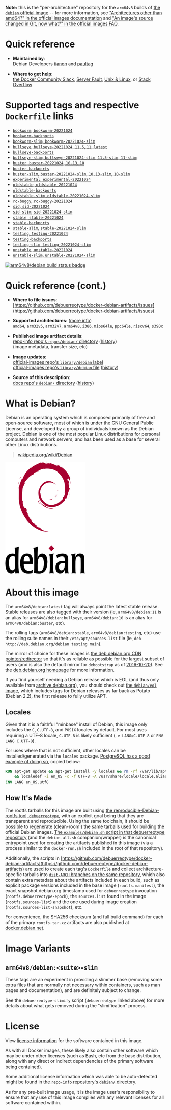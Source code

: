 <!--

********************************************************************************

WARNING:

    DO NOT EDIT "debian/README.md"

    IT IS AUTO-GENERATED

    (from the other files in "debian/" combined with a set of templates)

********************************************************************************

-->

**Note:** this is the "per-architecture" repository for the `arm64v8` builds of [the `debian` official image](https://hub.docker.com/_/debian) -- for more information, see ["Architectures other than amd64?" in the official images documentation](https://github.com/docker-library/official-images#architectures-other-than-amd64) and ["An image's source changed in Git, now what?" in the official images FAQ](https://github.com/docker-library/faq#an-images-source-changed-in-git-now-what).

# Quick reference

-	**Maintained by**:  
	Debian Developers [tianon](https://qa.debian.org/developer.php?login=tianon) and [paultag](https://qa.debian.org/developer.php?login=paultag)

-	**Where to get help**:  
	[the Docker Community Slack](https://dockr.ly/comm-slack), [Server Fault](https://serverfault.com/help/on-topic), [Unix & Linux](https://unix.stackexchange.com/help/on-topic), or [Stack Overflow](https://stackoverflow.com/help/on-topic)

# Supported tags and respective `Dockerfile` links

-	[`bookworm`, `bookworm-20221024`](https://github.com/debuerreotype/docker-debian-artifacts/blob/a05b057211c8c24d36d9ee9b2b9cad77ab1cbf9e/bookworm/Dockerfile)
-	[`bookworm-backports`](https://github.com/debuerreotype/docker-debian-artifacts/blob/a05b057211c8c24d36d9ee9b2b9cad77ab1cbf9e/bookworm/backports/Dockerfile)
-	[`bookworm-slim`, `bookworm-20221024-slim`](https://github.com/debuerreotype/docker-debian-artifacts/blob/a05b057211c8c24d36d9ee9b2b9cad77ab1cbf9e/bookworm/slim/Dockerfile)
-	[`bullseye`, `bullseye-20221024`, `11.5`, `11`, `latest`](https://github.com/debuerreotype/docker-debian-artifacts/blob/a05b057211c8c24d36d9ee9b2b9cad77ab1cbf9e/bullseye/Dockerfile)
-	[`bullseye-backports`](https://github.com/debuerreotype/docker-debian-artifacts/blob/a05b057211c8c24d36d9ee9b2b9cad77ab1cbf9e/bullseye/backports/Dockerfile)
-	[`bullseye-slim`, `bullseye-20221024-slim`, `11.5-slim`, `11-slim`](https://github.com/debuerreotype/docker-debian-artifacts/blob/a05b057211c8c24d36d9ee9b2b9cad77ab1cbf9e/bullseye/slim/Dockerfile)
-	[`buster`, `buster-20221024`, `10.13`, `10`](https://github.com/debuerreotype/docker-debian-artifacts/blob/a05b057211c8c24d36d9ee9b2b9cad77ab1cbf9e/buster/Dockerfile)
-	[`buster-backports`](https://github.com/debuerreotype/docker-debian-artifacts/blob/a05b057211c8c24d36d9ee9b2b9cad77ab1cbf9e/buster/backports/Dockerfile)
-	[`buster-slim`, `buster-20221024-slim`, `10.13-slim`, `10-slim`](https://github.com/debuerreotype/docker-debian-artifacts/blob/a05b057211c8c24d36d9ee9b2b9cad77ab1cbf9e/buster/slim/Dockerfile)
-	[`experimental`, `experimental-20221024`](https://github.com/debuerreotype/docker-debian-artifacts/blob/a05b057211c8c24d36d9ee9b2b9cad77ab1cbf9e/experimental/Dockerfile)
-	[`oldstable`, `oldstable-20221024`](https://github.com/debuerreotype/docker-debian-artifacts/blob/a05b057211c8c24d36d9ee9b2b9cad77ab1cbf9e/oldstable/Dockerfile)
-	[`oldstable-backports`](https://github.com/debuerreotype/docker-debian-artifacts/blob/a05b057211c8c24d36d9ee9b2b9cad77ab1cbf9e/oldstable/backports/Dockerfile)
-	[`oldstable-slim`, `oldstable-20221024-slim`](https://github.com/debuerreotype/docker-debian-artifacts/blob/a05b057211c8c24d36d9ee9b2b9cad77ab1cbf9e/oldstable/slim/Dockerfile)
-	[`rc-buggy`, `rc-buggy-20221024`](https://github.com/debuerreotype/docker-debian-artifacts/blob/a05b057211c8c24d36d9ee9b2b9cad77ab1cbf9e/rc-buggy/Dockerfile)
-	[`sid`, `sid-20221024`](https://github.com/debuerreotype/docker-debian-artifacts/blob/a05b057211c8c24d36d9ee9b2b9cad77ab1cbf9e/sid/Dockerfile)
-	[`sid-slim`, `sid-20221024-slim`](https://github.com/debuerreotype/docker-debian-artifacts/blob/a05b057211c8c24d36d9ee9b2b9cad77ab1cbf9e/sid/slim/Dockerfile)
-	[`stable`, `stable-20221024`](https://github.com/debuerreotype/docker-debian-artifacts/blob/a05b057211c8c24d36d9ee9b2b9cad77ab1cbf9e/stable/Dockerfile)
-	[`stable-backports`](https://github.com/debuerreotype/docker-debian-artifacts/blob/a05b057211c8c24d36d9ee9b2b9cad77ab1cbf9e/stable/backports/Dockerfile)
-	[`stable-slim`, `stable-20221024-slim`](https://github.com/debuerreotype/docker-debian-artifacts/blob/a05b057211c8c24d36d9ee9b2b9cad77ab1cbf9e/stable/slim/Dockerfile)
-	[`testing`, `testing-20221024`](https://github.com/debuerreotype/docker-debian-artifacts/blob/a05b057211c8c24d36d9ee9b2b9cad77ab1cbf9e/testing/Dockerfile)
-	[`testing-backports`](https://github.com/debuerreotype/docker-debian-artifacts/blob/a05b057211c8c24d36d9ee9b2b9cad77ab1cbf9e/testing/backports/Dockerfile)
-	[`testing-slim`, `testing-20221024-slim`](https://github.com/debuerreotype/docker-debian-artifacts/blob/a05b057211c8c24d36d9ee9b2b9cad77ab1cbf9e/testing/slim/Dockerfile)
-	[`unstable`, `unstable-20221024`](https://github.com/debuerreotype/docker-debian-artifacts/blob/a05b057211c8c24d36d9ee9b2b9cad77ab1cbf9e/unstable/Dockerfile)
-	[`unstable-slim`, `unstable-20221024-slim`](https://github.com/debuerreotype/docker-debian-artifacts/blob/a05b057211c8c24d36d9ee9b2b9cad77ab1cbf9e/unstable/slim/Dockerfile)

[![arm64v8/debian build status badge](https://img.shields.io/jenkins/s/https/doi-janky.infosiftr.net/job/multiarch/job/arm64v8/job/debian.svg?label=arm64v8/debian%20%20build%20job)](https://doi-janky.infosiftr.net/job/multiarch/job/arm64v8/job/debian/)

# Quick reference (cont.)

-	**Where to file issues**:  
	[https://github.com/debuerreotype/docker-debian-artifacts/issues](https://github.com/debuerreotype/docker-debian-artifacts/issues)

-	**Supported architectures**: ([more info](https://github.com/docker-library/official-images#architectures-other-than-amd64))  
	[`amd64`](https://hub.docker.com/r/amd64/debian/), [`arm32v5`](https://hub.docker.com/r/arm32v5/debian/), [`arm32v7`](https://hub.docker.com/r/arm32v7/debian/), [`arm64v8`](https://hub.docker.com/r/arm64v8/debian/), [`i386`](https://hub.docker.com/r/i386/debian/), [`mips64le`](https://hub.docker.com/r/mips64le/debian/), [`ppc64le`](https://hub.docker.com/r/ppc64le/debian/), [`riscv64`](https://hub.docker.com/r/riscv64/debian/), [`s390x`](https://hub.docker.com/r/s390x/debian/)

-	**Published image artifact details**:  
	[repo-info repo's `repos/debian/` directory](https://github.com/docker-library/repo-info/blob/master/repos/debian) ([history](https://github.com/docker-library/repo-info/commits/master/repos/debian))  
	(image metadata, transfer size, etc)

-	**Image updates**:  
	[official-images repo's `library/debian` label](https://github.com/docker-library/official-images/issues?q=label%3Alibrary%2Fdebian)  
	[official-images repo's `library/debian` file](https://github.com/docker-library/official-images/blob/master/library/debian) ([history](https://github.com/docker-library/official-images/commits/master/library/debian))

-	**Source of this description**:  
	[docs repo's `debian/` directory](https://github.com/docker-library/docs/tree/master/debian) ([history](https://github.com/docker-library/docs/commits/master/debian))

# What is Debian?

Debian is an operating system which is composed primarily of free and open-source software, most of which is under the GNU General Public License, and developed by a group of individuals known as the Debian project. Debian is one of the most popular Linux distributions for personal computers and network servers, and has been used as a base for several other Linux distributions.

> [wikipedia.org/wiki/Debian](https://en.wikipedia.org/wiki/Debian)

![logo](https://raw.githubusercontent.com/docker-library/docs/b449be7df57e9ed9086bb5821bfb5d6cdc5d67a4/debian/logo.png)

# About this image

The `arm64v8/debian:latest` tag will always point the latest stable release. Stable releases are also tagged with their version (ie, `arm64v8/debian:11` is an alias for `arm64v8/debian:bullseye`, `arm64v8/debian:10` is an alias for `arm64v8/debian:buster`, etc).

The rolling tags (`arm64v8/debian:stable`, `arm64v8/debian:testing`, etc) use the rolling suite names in their `/etc/apt/sources.list` file (ie, `deb http://deb.debian.org/debian testing main`).

The mirror of choice for these images is [the deb.debian.org CDN pointer/redirector](https://deb.debian.org) so that it's as reliable as possible for the largest subset of users (and is also the default mirror for `debootstrap` as of [2016-10-20](https://anonscm.debian.org/cgit/d-i/debootstrap.git/commit/?id=9e8bc60ad1ccf3a25ce7890526b70059f3e770de)). See the [deb.debian.org homepage](https://deb.debian.org) for more information.

If you find yourself needing a Debian release which is EOL (and thus only available from [archive.debian.org](http://archive.debian.org)), you should check out [the `debian/eol` image](https://hub.docker.com/r/debian/eol/), which includes tags for Debian releases as far back as Potato (Debian 2.2), the first release to fully utilize APT.

## Locales

Given that it is a faithful "minbase" install of Debian, this image only includes the `C`, `C.UTF-8`, and `POSIX` locales by default. For most uses requiring a UTF-8 locale, `C.UTF-8` is likely sufficient (`-e LANG=C.UTF-8` or `ENV LANG C.UTF-8`).

For uses where that is not sufficient, other locales can be installed/generated via the `locales` package. [PostgreSQL has a good example of doing so](https://github.com/docker-library/postgres/blob/69bc540ecfffecce72d49fa7e4a46680350037f9/9.6/Dockerfile#L21-L24), copied below:

```dockerfile
RUN apt-get update && apt-get install -y locales && rm -rf /var/lib/apt/lists/* \
	&& localedef -i en_US -c -f UTF-8 -A /usr/share/locale/locale.alias en_US.UTF-8
ENV LANG en_US.utf8
```

## How It's Made

The rootfs tarballs for this image are built using [the reproducible-Debian-rootfs tool, `debuerreotype`](https://github.com/debuerreotype/debuerreotype), with an explicit goal being that they are transparent and reproducible. Using the same toolchain, it should be possible to regenerate (clean-room!) the same tarballs used for building the official Debian images. [The `examples/debian.sh` script in that debuerreotype repository](https://github.com/debuerreotype/debuerreotype/blob/master/examples/debian.sh) (and the `debian-all.sh` companion/wrapper) is the canonical entrypoint used for creating the artifacts published in this image (via a process similar to the `docker-run.sh` included in the root of that repository).

Additionally, the scripts in [https://github.com/debuerreotype/docker-debian-artifacts](https://github.com/debuerreotype/docker-debian-artifacts) are used to create each tag's `Dockerfile` and collect architecture-specific tarballs into [`dist-ARCH` branches on the same repository](https://github.com/debuerreotype/docker-debian-artifacts/branches), which also contain extra metadata about the artifacts included in each build, such as explicit package versions included in the base image (`rootfs.manifest`), the exact snapshot.debian.org timestamp used for `debuerreotype` invocation (`rootfs.debuerreotype-epoch`), the `sources.list` found in the image (`rootfs.sources-list`) and the one used during image creation (`rootfs.sources-list-snapshot`), etc.

For convenience, the SHA256 checksum (and full build command) for each of the primary `rootfs.tar.xz` artifacts are also published at [docker.debian.net](https://docker.debian.net/).

# Image Variants

## `arm64v8/debian:<suite>-slim`

These tags are an experiment in providing a slimmer base (removing some extra files that are normally not necessary within containers, such as man pages and documentation), and are definitely subject to change.

See the `debuerreotype-slimify` script (`debuerreotype` linked above) for more details about what gets removed during the "slimification" process.

# License

View [license information](https://www.debian.org/social_contract#guidelines) for the software contained in this image.

As with all Docker images, these likely also contain other software which may be under other licenses (such as Bash, etc from the base distribution, along with any direct or indirect dependencies of the primary software being contained).

Some additional license information which was able to be auto-detected might be found in [the `repo-info` repository's `debian/` directory](https://github.com/docker-library/repo-info/tree/master/repos/debian).

As for any pre-built image usage, it is the image user's responsibility to ensure that any use of this image complies with any relevant licenses for all software contained within.
